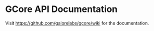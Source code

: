 GCore API Documentation
=====

Visit https://github.com/galorelabs/gcore/wiki for the documentation.
